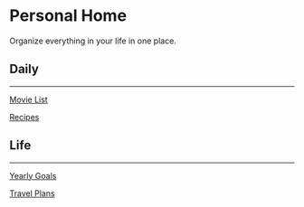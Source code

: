 # Personal Home

Organize everything in your life in one place.

## Daily

---

[Movie List](https://www.notion.so/Movie-List-df49255d2c90433b9dc1023931533008?pvs=21)

[Recipes](https://www.notion.so/7b6d7ae3454943deafe541a05154cfc2?pvs=21)

## Life

---

[Yearly Goals](https://www.notion.so/Yearly-Goals-8e69b019a68b41c482a028ff83182f6f?pvs=21)

[Travel Plans](https://www.notion.so/1b8e4e3af1c44b07b8223be899d4e954?pvs=21)

